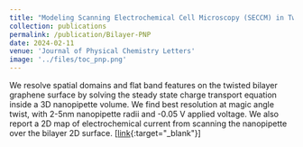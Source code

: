 ```yaml
---
title: "Modeling Scanning Electrochemical Cell Microscopy (SECCM) in Twisted Bilayer Graphene"
collection: publications
permalink: /publication/Bilayer-PNP
date: 2024-02-11
venue: 'Journal of Physical Chemistry Letters'
image: '../files/toc_pnp.png'
---
```

We resolve spatial domains and flat band features on the twisted bilayer graphene surface by solving the steady state charge transport equation inside a 3D nanopipette volume. We find best resolution at magic angle twist, with 2-5nm nanopipette radii and -0.05 V applied voltage. We also report a 2D map of electrochemical current from scanning the nanopipette over the bilayer 2D surface. \[[link](https://pubs.acs.org/doi/full/10.1021/acs.jpclett.4c01002){:target="_blank"}\]
